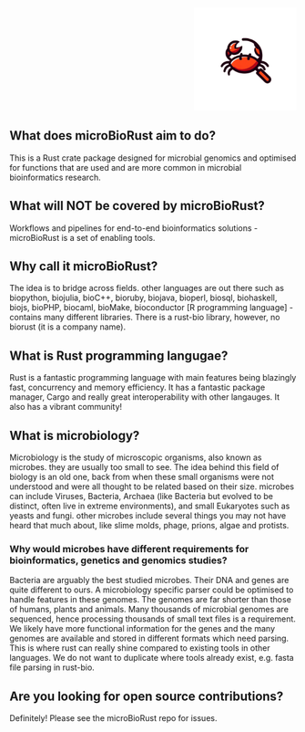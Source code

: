 <div style="display: flex; justify-content: flex-end;">
   <div style="text-align: center;">
      <img src="ferr_logo.png" height=180 width=180>
   </div>
</div>

## What does microBioRust aim to do?
This is a Rust crate package designed for microbial genomics and optimised for functions that are used and are more common in microbial bioinformatics research.

## What will **NOT** be covered by microBioRust?
Workflows and pipelines for end-to-end bioinformatics solutions - microBioRust is a set of enabling tools.

## Why call it microBioRust?
The idea is to bridge across fields.  other languages are out there such as biopython, biojulia, bioC++, bioruby, biojava, bioperl, biosql, biohaskell, biojs, bioPHP, biocaml, bioMake, bioconductor [R programming language] - contains many different libraries.  There is a rust-bio library, however, no biorust (it is a company name).

## What is Rust programming langugae?
Rust is a fantastic programming language with main features being blazingly fast, concurrency and memory efficiency.  It has a fantastic package manager, Cargo and really great interoperability with other langauges. It also has a vibrant community!

## What is microbiology?
Microbiology is the study of microscopic organisms, also known as microbes.  they are usually too small to see.
The idea behind this field of biology is an old one, back from when these small organisms were not understood and were all thought to be related based on their size.  microbes can include Viruses, Bacteria, Archaea (like Bacteria but evolved to be distinct, often live in extreme environments), and small Eukaryotes such as yeasts and fungi.  other microbes include several things you may not have heard that much about, like slime molds, phage, prions, algae and protists.

### Why would microbes have different requirements for bioinformatics, genetics and genomics studies?
Bacteria are arguably the best studied microbes. Their DNA and genes are quite different to ours. A microbiology specific parser could be optimised to handle features in these genomes.  The genomes are far shorter than those of humans, plants and animals.  Many thousands of microbial genomes are sequenced, hence processing thousands of small text files is a requirement.  We likely have more functional information for the genes and the many genomes are available and stored in different formats which need parsing.  This is where rust can really shine compared to existing tools in other languages.  We do not want to duplicate where tools already exist, e.g. fasta file parsing in rust-bio.

## Are you looking for open source contributions?
Definitely!  Please see the microBioRust repo for issues.



